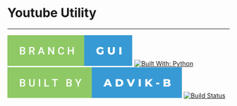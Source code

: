 # Youtube Utility

---
[![Branch: GUI](https://raw.githubusercontent.com/Advik-B/Badges/Images/badges/branch/branch-gui.svg)](https://github.com/Advik-B/YoutubeVideo-Downloader/branches)
[![Built With: Python](https://forthebadge.com/images/badges/made-with-python.svg)](https://www.python.org/about/)
[![Built by Advik](https://raw.githubusercontent.com/Advik-B/Badges/Images/badges/built/built-by-advik-b.svg)](https://github.com/Advik-B)
[![Build Status](https://app.travis-ci.com/Advik-B/YoutubeVideo-Downloader.svg?branch=GUI)](https://app.travis-ci.com/Advik-B/YoutubeVideo-Downloader)
